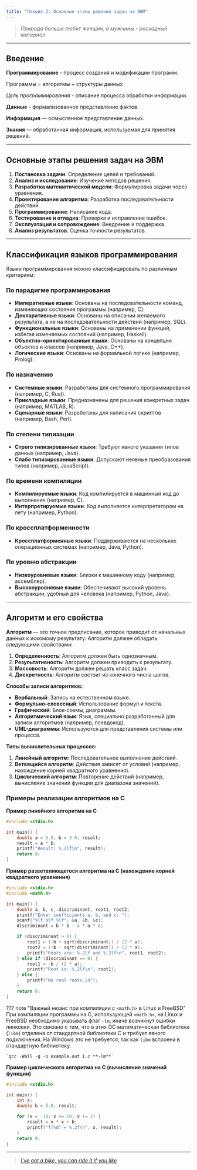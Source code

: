 ```yaml
---
title: "Лекция 2: Основные этапы решения задач на ЭВМ"
---
```


> _Природа больше любит женщин, а мужчины - расходный материал._

***

## Введение

**Программирование** - процесс создания и модификации программ.

Программы = алгоритмы + структуры данных

_Цель программирования_ - описание процесса обработки информации.

**Данные** - формализованное представление фактов.

**Информация** — осмысленное представление данных.

**Знания** — обработанная информация, используемая для принятия решений.

***

## Основные этапы решения задач на ЭВМ

1. **Постановка задачи**: Определение целей и требований.
2. **Анализ и исследование**: Изучение методов решения.
3. **Разработка математической модели**: Формулировка задачи через уравнения.
4. **Проектирование алгоритма**: Разработка последовательности действий.
5. **Программирование**: Написание кода.
6. **Тестирование и отладка**: Проверка и исправление ошибок.
7. **Эксплуатация и сопровождение**: Внедрение и поддержка.
8. **Анализ результатов**: Оценка точности результатов.

***

## Классификация языков программирования

Языки программирования можно классифицировать по различным критериям:

### По парадигме программирования
- **Императивные языки**: Основаны на последовательности команд, изменяющих состояние программы (например, C).
- **Декларативные языки**: Основаны на описании желаемого результата, а не на последовательности действий (например, SQL).
- **Функциональные языки**: Основаны на применении функций, избегая изменяемых состояний (например, Haskell).
- **Объектно-ориентированные языки**: Основаны на концепции объектов и классов (например, Java, C++).
- **Логические языки**: Основаны на формальной логике (например, Prolog).

### По назначению
- **Системные языки**: Разработаны для системного программирования (например, C, Rust).
- **Прикладные языки**: Предназначены для решения конкретных задач (например, MATLAB, R).
- **Сценарные языки**: Разработаны для написания скриптов (например, Bash, Perl).

### По степени типизации
- **Строго типизированные языки**: Требуют явного указания типов данных (например, Java).
- **Слабо типизированные языки**: Допускают неявные преобразования типов (например, JavaScript).

### По времени компиляции
- **Компилируемые языки**: Код компилируется в машинный код до выполнения (например, C).
- **Интерпретируемые языки**: Код выполняется интерпретатором на лету (например, Python).

### По кроссплатформенности
- **Кроссплатформенные языки**: Поддерживаются на нескольких операционных системах (например, Java, Python).

### По уровню абстракции
- **Низкоуровневые языки**: Близки к машинному коду (например, ассемблер).
- **Высокоуровневые языки**: Обеспечивают высокий уровень абстракции, удобный для человека (например, Python, Java).

***

## Алгоритм и его свойства

**Алгоритм** — это точное предписание, которое приводит от начальных данных к искомому результату. Алгоритм должен обладать следующими свойствами:

1. **Определенность**: Алгоритм должен быть однозначным.
2. **Результативность**: Алгоритм должен приводить к результату.
3. **Массовость**: Алгоритм должен решать класс задач.
4. **Дискретность**: Алгоритм состоит из конечного числа шагов.

**Способы записи алгоритмов:**

- **Вербальный**: Запись на естественном языке.
- **Формульно-словесный**: Использование формул и текста.
- **Графический**: Блок-схемы, диаграммы.
- **Алгоритмический язык**: Язык, специально разработанный для записи алгоритмов (например, псевдокод).
- **UML-диаграммы**: Используются для представления системы или процесса.

**Типы вычислительных процессов:**

1. **Линейный алгоритм**: Последовательное выполнение действий.
2. **Ветвящийся алгоритм**: Действия зависят от условий (например, нахождение корней квадратного уравнения).
3. **Циклический алгоритм**: Повторение действий (например, вычисление значений функции для диапазона значений).

### Примеры реализации алгоритмов на C

**Пример линейного алгоритма на C**

```c
#include <stdio.h>

int main() {
    double a = 5.0, b = 3.0, result;
    result = a * b;
    printf("Result: %.2lf\n", result);
    return 0;
}
```

**Пример разветвляющегося алгоритма на C (нахождение корней квадратного уравнения)**

```c
#include <stdio.h>
#include <math.h>

int main() {
    double a, b, c, discriminant, root1, root2;
    printf("Enter coefficients a, b, and c: ");
    scanf("%lf %lf %lf", &a, &b, &c);
    discriminant = b * b - 4 * a * c;

    if (discriminant > 0) {
        root1 = (-b + sqrt(discriminant)) / (2 * a);
        root2 = (-b - sqrt(discriminant)) / (2 * a);
        printf("Roots are: %.2lf and %.2lf\n", root1, root2);
    } else if (discriminant == 0) {
        root1 = -b / (2 * a);
        printf("Root is: %.2lf\n", root1);
    } else {
        printf("No real roots.\n");
    }
    return 0;
}
```

??? note "Важный нюанс при компиляции с `<math.h>` в Linux и FreeBSD"
    При компиляции программы на C, использующей `<math.h>`, на Linux и FreeBSD необходимо указывать флаг `-lm`, иначе возникнут ошибки линковки. Это связано с тем, что в этих ОС математическая библиотека (`libm`) отделена от стандартной библиотеки C и требует явного подключения. На Windows это не требуется, так как `libm` встроена в стандартную библиотеку.

    `gcc -Wall -g -o example.out 1.c **-lm**`

**Пример циклического алгоритма на C (вычисление значений функции)**

```c
#include <stdio.h>

int main() {
    int x;
    double b = 5.0, result;

    for (x = -10; x <= 10; x += 2) {
        result = x * x + b;
        printf("f(%d) = %.2f\n", x, result);
    }
    return 0;
}
```

***

> [_I've got a bike, you can ride it if you like_](https://www.youtube.com/watch?v=POlaR26dD1Y)
